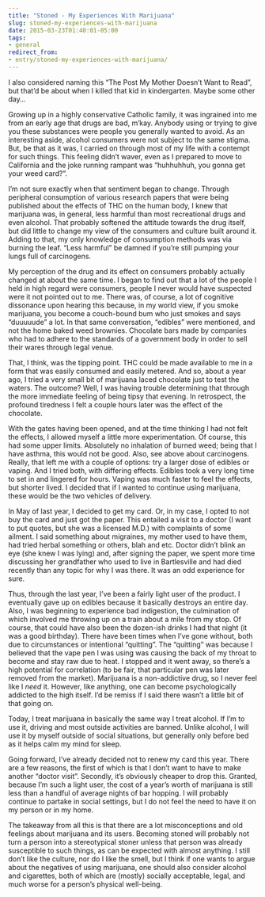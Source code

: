```yaml
---
title: "Stoned - My Experiences With Marijuana"
slug: stoned-my-experiences-with-marijuana
date: 2015-03-23T01:40:01-05:00
tags:
- general
redirect_from:
- entry/stoned-my-experiences-with-marijuana/
---
```

I also considered naming this “The Post My Mother Doesn’t Want to Read”, but that’d be about when I killed that kid in kindergarten. Maybe some other day…

Growing up in a highly conservative Catholic family, it was ingrained into me from an early age that drugs are bad, m’kay. Anybody using or trying to give you these substances were people you generally wanted to avoid. As an interesting aside, alcohol consumers were not subject to the same stigma. But, be that as it was, I carried on through most of my life with a contempt for such things. This feeling didn’t waver, even as I prepared to move to California and the joke running rampant was “huhhuhhuh, you gonna get your weed card?”.

I’m not sure exactly when that sentiment began to change. Through peripheral consumption of various research papers that were being published about the effects of THC on the human body, I knew that marijuana was, in general, less harmful than most recreational drugs and even alcohol. That probably softened the attitude towards the drug itself, but did little to change my view of the consumers and culture built around it. Adding to that, my only knowledge of consumption methods was via burning the leaf. “Less harmful” be damned if you’re still pumping your lungs full of carcinogens.

My perception of the drug and its effect on consumers probably actually changed at about the same time. I began to find out that a lot of the people I held in high regard were consumers, people I never would have suspected were it not pointed out to me. There was, of course, a lot of cognitive dissonance upon hearing this because, in my world view, if you smoke marijuana, you become a couch-bound bum who just smokes and says “duuuuude” a lot. In that same conversation, “edibles” were mentioned, and not the home baked weed brownies. Chocolate bars made by companies who had to adhere to the standards of a government body in order to sell their wares through legal venue.

That, I think, was the tipping point. THC could be made available to me in a form that was easily consumed and easily metered. And so, about a year ago, I tried a very small bit of marijuana laced chocolate just to test the waters. The outcome? Well, I was having trouble determining that through the more immediate feeling of being tipsy that evening. In retrospect, the profound tiredness I felt a couple hours later was the effect of the chocolate.

With the gates having been opened, and at the time thinking I had not felt the effects, I allowed myself a little more experimentation. Of course, this had some upper limits. Absolutely no inhalation of burned weed; being that I have asthma, this would not be good. Also, see above about carcinogens. Really, that left me with a couple of options: try a larger dose of edibles or vaping. And I tried both, with differing effects. Edibles took a very long time to set in and lingered for hours. Vaping was much faster to feel the effects, but shorter lived. I decided that if I wanted to continue using marijuana, these would be the two vehicles of delivery.

In May of last year, I decided to get my card. Or, in my case, I opted to not buy the card and just got the paper. This entailed a visit to a doctor (I want to put quotes, but she was a licensed M.D.) with complaints of some ailment. I said something about migraines, my mother used to have them, had tried herbal something or others, blah and etc. Doctor didn’t blink an eye (she knew I was lying) and, after signing the paper, we spent more time discussing her grandfather who used to live in Bartlesville and had died recently than any topic for why I was there. It was an odd experience for sure.

Thus, through the last year, I’ve been a fairly light user of the product. I eventually gave up on edibles because it basically destroys an entire day. Also, I was beginning to experience bad indigestion, the culmination of which involved me throwing up on a train about a mile from my stop. Of course, that could have also been the dozen-ish drinks I had that night (it was a good birthday). There have been times when I’ve gone without, both due to circumstances or intentional “quitting”. The “quitting” was because I believed that the vape pen I was using was causing the back of my throat to become and stay raw due to heat. I stopped and it went away, so there’s a high potential for correlation (to be fair, that particular pen was later removed from the market). Marijuana is a non-addictive drug, so I never feel like I _need_ it. However, like anything, one can become psychologically addicted to the high itself. I’d be remiss if I said there wasn’t a little bit of that going on.

Today, I treat marijuana in basically the same way I treat alcohol. If I’m to use it, driving and most outside activities are banned. Unlike alcohol, I will use it by myself outside of social situations, but generally only before bed as it helps calm my mind for sleep.

Going forward, I’ve already decided not to renew my card this year. There are a few reasons, the first of which is that I don’t want to have to make another “doctor visit”. Secondly, it’s obviously cheaper to drop this. Granted, because I’m such a light user, the cost of a year’s worth of marijuana is still less than a handful of average nights of bar hopping. I will probably continue to partake in social settings, but I do not feel the need to have it on my person or in my home.

The takeaway from all this is that there are a lot misconceptions and old feelings about marijuana and its users. Becoming stoned will probably not turn a person into a stereotypical stoner unless that person was already susceptible to such things, as can be expected with almost anything. I still don’t like the culture, nor do I like the smell, but I think if one wants to argue about the negatives of using marijuana, one should also consider alcohol and cigarettes, both of which are (mostly) socially acceptable, legal, and much worse for a person’s physical well-being.

